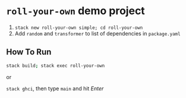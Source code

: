 # `roll-your-own` demo project

1. `stack new roll-your-own simple; cd roll-your-own`
2. Add `random` and `transformer` to list of dependencies in `package.yaml`

## How To Run

```bash 
stack build; stack exec roll-your-own
```

or

`stack ghci`, then type `main` and hit *Enter*